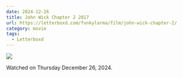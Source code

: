 ```yaml
---
date: 2024-12-26
title: John Wick Chapter 2 2017
url: https://letterboxd.com/funkylarma/film/john-wick-chapter-2/
category: movie
tags:
  - Letterboxd
---
```


![](https://a.ltrbxd.com/resized/sm/upload/wb/rc/zd/o6/fWz9LMfdES80BsJKucgzI5ZJhnB-0-600-0-900-crop.jpg?v=d5d6ba1b6e)

Watched on Thursday December 26, 2024.
